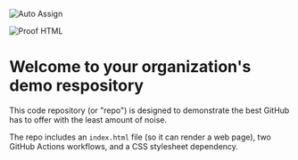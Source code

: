 ![Auto Assign](https://github.com/AlgoDM-Fall2023-Team11/demo-repository/actions/workflows/auto-assign.yml/badge.svg)

![Proof HTML](https://github.com/AlgoDM-Fall2023-Team11/demo-repository/actions/workflows/proof-html.yml/badge.svg)

# Welcome to your organization's demo respository
This code repository (or "repo") is designed to demonstrate the best GitHub has to offer with the least amount of noise.

The repo includes an `index.html` file (so it can render a web page), two GitHub Actions workflows, and a CSS stylesheet dependency.
